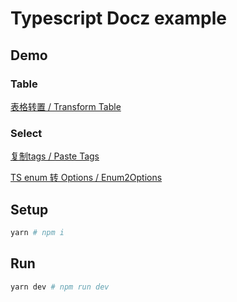 # Typescript Docz example

## Demo

### Table

[表格转置 / Transform Table](https://xunge0613.github.io/antd-utils/demo/src-demos-transform-table)

### Select

[复制tags / Paste Tags](https://xunge0613.github.io/antd-utils/demo/src-demos-paste-tags)

[TS enum 转 Options / Enum2Options](https://xunge0613.github.io/antd-utils/demo/src-demos-enum2options)

## Setup

```sh
yarn # npm i
```

## Run

```sh
yarn dev # npm run dev
```
